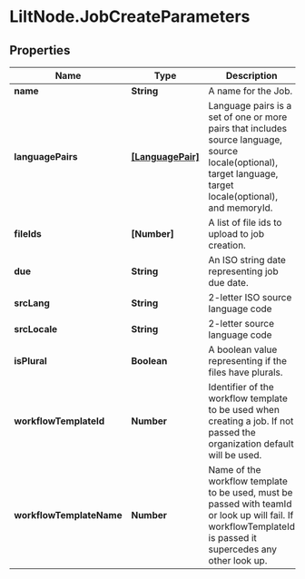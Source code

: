 # LiltNode.JobCreateParameters

## Properties

Name | Type | Description | Notes
------------ | ------------- | ------------- | -------------
**name** | **String** | A name for the Job. | 
**languagePairs** | [**[LanguagePair]**](LanguagePair.md) | Language pairs is a set of one or more pairs that includes source language, source locale(optional), target language, target locale(optional), and memoryId. | 
**fileIds** | **[Number]** | A list of file ids to upload to job creation. | 
**due** | **String** | An ISO string date representing job due date. | [optional] 
**srcLang** | **String** | 2-letter ISO source language code | 
**srcLocale** | **String** | 2-letter source language code | 
**isPlural** | **Boolean** | A boolean value representing if the files have plurals. | [optional] 
**workflowTemplateId** | **Number** | Identifier of the workflow template to be used when creating a job. If not passed the organization default will be used. | [optional] 
**workflowTemplateName** | **Number** | Name of the workflow template to be used, must be passed with teamId or look up will fail. If workflowTemplateId is passed it supercedes any other look up. | [optional] 


